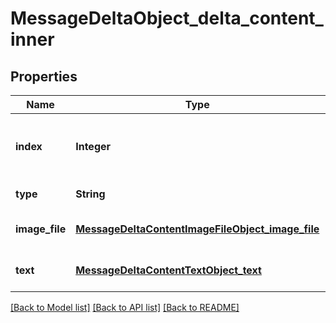 # MessageDeltaObject_delta_content_inner
## Properties

| Name | Type | Description | Notes |
|------------ | ------------- | ------------- | -------------|
| **index** | **Integer** | The index of the content part in the message. | [default to null] |
| **type** | **String** | Always &#x60;image_file&#x60;. | [default to null] |
| **image\_file** | [**MessageDeltaContentImageFileObject_image_file**](MessageDeltaContentImageFileObject_image_file.md) |  | [optional] [default to null] |
| **text** | [**MessageDeltaContentTextObject_text**](MessageDeltaContentTextObject_text.md) |  | [optional] [default to null] |

[[Back to Model list]](../README.md#documentation-for-models) [[Back to API list]](../README.md#documentation-for-api-endpoints) [[Back to README]](../README.md)

